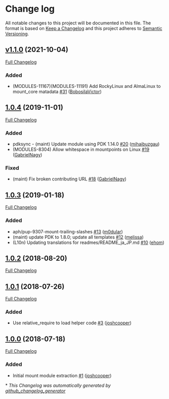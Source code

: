 # Change log

All notable changes to this project will be documented in this file. The format is based on [Keep a Changelog](http://keepachangelog.com/en/1.0.0/) and this project adheres to [Semantic Versioning](http://semver.org).

## [v1.1.0](https://github.com/puppetlabs/puppetlabs-mount_core/tree/v1.1.0) (2021-10-04)

[Full Changelog](https://github.com/puppetlabs/puppetlabs-mount_core/compare/1.0.4...v1.1.0)

### Added

- \(MODULES-11167\)\(MODULES-11191\) Add RockyLinux and AlmaLinux to mount\_core matadata [\#31](https://github.com/puppetlabs/puppetlabs-mount_core/pull/31) ([BobosilaVictor](https://github.com/BobosilaVictor))

## [1.0.4](https://github.com/puppetlabs/puppetlabs-mount_core/tree/1.0.4) (2019-11-01)

[Full Changelog](https://github.com/puppetlabs/puppetlabs-mount_core/compare/1.0.3...1.0.4)

### Added

- pdksync - \(maint\) Update module using PDK 1.14.0 [\#20](https://github.com/puppetlabs/puppetlabs-mount_core/pull/20) ([mihaibuzgau](https://github.com/mihaibuzgau))
- \(MODULES-8304\) Allow whitespace in mountpoints on Linux [\#19](https://github.com/puppetlabs/puppetlabs-mount_core/pull/19) ([GabrielNagy](https://github.com/GabrielNagy))

### Fixed

- \(maint\) Fix broken contributing URL [\#18](https://github.com/puppetlabs/puppetlabs-mount_core/pull/18) ([GabrielNagy](https://github.com/GabrielNagy))

## [1.0.3](https://github.com/puppetlabs/puppetlabs-mount_core/tree/1.0.3) (2019-01-18)

[Full Changelog](https://github.com/puppetlabs/puppetlabs-mount_core/compare/1.0.2...1.0.3)

### Added

- aph/pup-9307-mount-trailing-slashes [\#13](https://github.com/puppetlabs/puppetlabs-mount_core/pull/13) ([m0dular](https://github.com/m0dular))
- \(maint\) update PDK to 1.8.0; update all templates [\#12](https://github.com/puppetlabs/puppetlabs-mount_core/pull/12) ([melissa](https://github.com/melissa))
- \(L10n\) Updating translations for readmes/README\_ja\_JP.md [\#10](https://github.com/puppetlabs/puppetlabs-mount_core/pull/10) ([ehom](https://github.com/ehom))

## [1.0.2](https://github.com/puppetlabs/puppetlabs-mount_core/tree/1.0.2) (2018-08-20)

[Full Changelog](https://github.com/puppetlabs/puppetlabs-mount_core/compare/1.0.1...1.0.2)

## [1.0.1](https://github.com/puppetlabs/puppetlabs-mount_core/tree/1.0.1) (2018-07-26)

[Full Changelog](https://github.com/puppetlabs/puppetlabs-mount_core/compare/1.0.0...1.0.1)

### Added

- Use relative\_require to load helper code [\#3](https://github.com/puppetlabs/puppetlabs-mount_core/pull/3) ([joshcooper](https://github.com/joshcooper))

## [1.0.0](https://github.com/puppetlabs/puppetlabs-mount_core/tree/1.0.0) (2018-07-18)

[Full Changelog](https://github.com/puppetlabs/puppetlabs-mount_core/compare/bb9ea3bf32a116c95339a1e399eda22d76554f30...1.0.0)

### Added

- Initial mount module extraction [\#1](https://github.com/puppetlabs/puppetlabs-mount_core/pull/1) ([joshcooper](https://github.com/joshcooper))



\* *This Changelog was automatically generated by [github_changelog_generator](https://github.com/github-changelog-generator/github-changelog-generator)*
